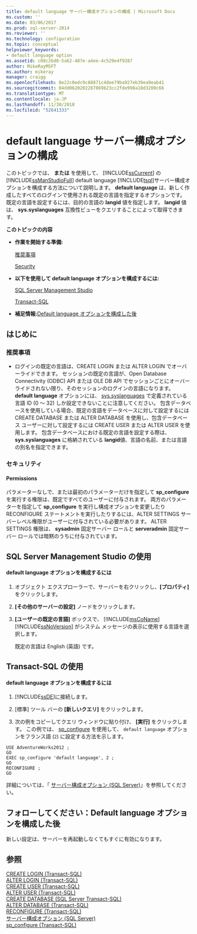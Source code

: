 ```yaml
---
title: default language サーバー構成オプションの構成 | Microsoft Docs
ms.custom: ''
ms.date: 03/06/2017
ms.prod: sql-server-2014
ms.reviewer: ''
ms.technology: configuration
ms.topic: conceptual
helpviewer_keywords:
- default language option
ms.assetid: c08c26d8-5a62-487e-a4ee-4c529e4f9287
author: MikeRayMSFT
ms.author: mikeray
manager: craigg
ms.openlocfilehash: 8e22c0edc9c88871c4dee79ba927eb39ea9eab41
ms.sourcegitcommit: 04dd0620202287869b23cc2fde998a18d3200c66
ms.translationtype: MT
ms.contentlocale: ja-JP
ms.lasthandoff: 11/30/2018
ms.locfileid: "52641333"
---
```

# <a name="configure-the-default-language-server-configuration-option"></a>default language サーバー構成オプションの構成
  このトピックでは、 **または** を使用して、 [!INCLUDE[ssCurrent](../../includes/sscurrent-md.md)] の [!INCLUDE[ssManStudioFull](../../includes/ssmanstudiofull-md.md)] default language [!INCLUDE[tsql](../../includes/tsql-md.md)]サーバー構成オプションを構成する方法について説明します。 **default language** は、新しく作成したすべてのログインで使用される既定の言語を指定するオプションです。 既定の言語を設定するには、目的の言語の **langid** 値を指定します。 **langid** 値は、 **sys.syslanguages** 互換性ビューをクエリすることによって取得できます。  
  
 **このトピックの内容**  
  
-   **作業を開始する準備:**  
  
     [推奨事項](#Recommendations)  
  
     [Security](#Security)  
  
-   **以下を使用して default language オプションを構成するには:**  
  
     [SQL Server Management Studio](#SSMSProcedure)  
  
     [Transact-SQL](#TsqlProcedure)  
  
-   **補足情報:**[Default language オプションを構成した後](#FollowUp)  
  
##  <a name="BeforeYouBegin"></a> はじめに  
  
###  <a name="Recommendations"></a> 推奨事項  
  
-   ログインの既定の言語は、CREATE LOGIN または ALTER LOGIN でオーバーライドできます。 セッションの既定の言語が、Open Database Connectivity (ODBC) API または OLE DB API でセッションごとにオーバーライドされない限り、そのセッションのログインの言語になります。 **default language** オプションには、 [sys.syslanguages](/sql/relational-databases/system-compatibility-views/sys-syslanguages-transact-sql) で定義されている言語 ID (0 ～ 32) しか設定できないことに注意してください。 包含データベースを使用している場合、既定の言語をデータベースに対して設定するには CREATE DATABASE または ALTER DATABASE を使用し、包含データベース ユーザーに対して設定するには CREATE USER または ALTER USER を使用します。 包含データベースにおける既定の言語を設定する際は、 **sys.syslanguages** に格納されている **langid**値、言語の名前、または言語の別名を指定できます。  
  
###  <a name="Security"></a> セキュリティ  
  
####  <a name="Permissions"></a> Permissions  
 パラメーターなしで、または最初のパラメーターだけを指定して **sp_configure** を実行する権限は、既定ですべてのユーザーに付与されます。 両方のパラメーターを指定して **sp_configure** を実行し構成オプションを変更したり RECONFIGURE ステートメントを実行したりするには、ALTER SETTINGS サーバーレベル権限がユーザーに付与されている必要があります。 ALTER SETTINGS 権限は、 **sysadmin** 固定サーバー ロールと **serveradmin** 固定サーバー ロールでは暗黙のうちに付与されています。  
  
##  <a name="SSMSProcedure"></a> SQL Server Management Studio の使用  
  
#### <a name="to-configure-the-default-language-option"></a>default language オプションを構成するには  
  
1.  オブジェクト エクスプローラーで、サーバーを右クリックし、**[プロパティ]** をクリックします。  
  
2.  **[その他のサーバーの設定]** ノードをクリックします。  
  
3.   **[ユーザーの既定の言語]** ボックスで、 [!INCLUDE[msCoName](../../includes/msconame-md.md)] [!INCLUDE[ssNoVersion](../../includes/ssnoversion-md.md)] がシステム メッセージの表示に使用する言語を選択します。  
  
     既定の言語は English (英語) です。  
  
##  <a name="TsqlProcedure"></a> Transact-SQL の使用  
  
#### <a name="to-configure-the-default-language-option"></a>default language オプションを構成するには  
  
1.  [!INCLUDE[ssDE](../../includes/ssde-md.md)]に接続します。  
  
2.  [標準] ツール バーの **[新しいクエリ]** をクリックします。  
  
3.  次の例をコピーしてクエリ ウィンドウに貼り付け、 **[実行]** をクリックします。 この例では、 [sp_configure](/sql/relational-databases/system-stored-procedures/sp-configure-transact-sql) を使用して、 `default language` オプションをフランス語 (`2`) に設定する方法を示します。  
  
```tsql  
USE AdventureWorks2012 ;  
GO  
EXEC sp_configure 'default language', 2 ;  
GO  
RECONFIGURE ;  
GO  
```  
  
 詳細については、「 [サーバー構成オプション &#40;SQL Server&#41;](server-configuration-options-sql-server.md)」を参照してください。  
  
##  <a name="FollowUp"></a> フォローしてください：Default language オプションを構成した後  
 新しい設定は、サーバーを再起動しなくてもすぐに有効になります。  
  
## <a name="see-also"></a>参照  
 [CREATE LOGIN &#40;Transact-SQL&#41;](/sql/t-sql/statements/create-login-transact-sql)   
 [ALTER LOGIN &#40;Transact-SQL&#41;](/sql/t-sql/statements/alter-login-transact-sql)   
 [CREATE USER &#40;Transact-SQL&#41;](/sql/t-sql/statements/create-user-transact-sql)   
 [ALTER USER &#40;Transact-SQL&#41;](/sql/t-sql/statements/alter-user-transact-sql)   
 [CREATE DATABASE &#40;SQL Server Transact-SQL&#41;](/sql/t-sql/statements/create-database-sql-server-transact-sql)   
 [ALTER DATABASE &#40;Transact-SQL&#41;](/sql/t-sql/statements/alter-database-transact-sql)   
 [RECONFIGURE &#40;Transact-SQL&#41;](/sql/t-sql/language-elements/reconfigure-transact-sql)   
 [サーバー構成オプション &#40;SQL Server&#41;](server-configuration-options-sql-server.md)   
 [sp_configure &#40;Transact-SQL&#41;](/sql/relational-databases/system-stored-procedures/sp-configure-transact-sql)  
  
  

